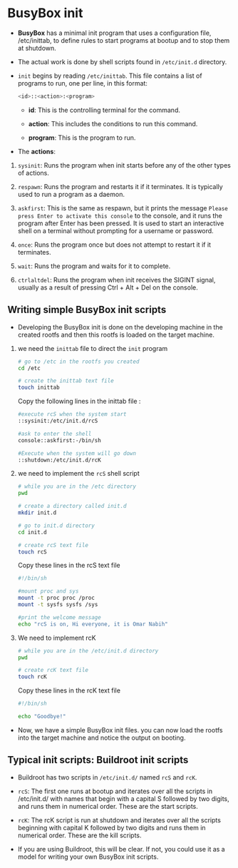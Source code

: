 # BusyBox init

- **BusyBox** has a minimal init program that uses a configuration file, /etc/inittab, to define rules to start programs at bootup and to stop them at shutdown.

- The actual work is done by shell scripts found in `/etc/init.d` directory.

- `init` begins by reading `/etc/inittab`. This file contains a list of programs to run, one per line, in this format:

    ```bash
    <id>::<action>:<program>
    ```
    - **id**: This is the controlling terminal for the command.
    
    - **action**: This includes the conditions to run this command.

    - **program**: This is the program to run.

- The **actions**:

1. `sysinit`: Runs the program when init starts before any of the other types of actions.

2. `respawn`: Runs the program and restarts it if it terminates. It is typically used to run a program as a daemon.

3. `askfirst`: This is the same as respawn, but it prints the message `Please press Enter to activate this console` to the console, and it runs the program after Enter has been pressed. It is used to start an interactive shell on a terminal without prompting for a username or password.

4. `once`: Runs the program once but does not attempt to restart it if it terminates.

5. `wait`: Runs the program and waits for it to complete.

6. `ctrlaltdel`: Runs the program when init receives the SIGINT signal, usually as a result of pressing Ctrl + Alt + Del on the console.

## Writing simple BusyBox init scripts

- Developing the BusyBox init is done on the developing machine in the created rootfs and then this rootfs is loaded on the target machine.

1. we need the `inittab` file to direct the `init` program

    ```bash
    # go to /etc in the rootfs you created
    cd /etc

    # create the inittab text file
    touch inittab
    ```
    Copy the following lines in the inittab file :

    ```bash
    #execute rcS when the system start
    ::sysinit:/etc/init.d/rcS

    #ask to enter the shell
    console::askfirst:-/bin/sh

    #Execute when the system will go down
    ::shutdown:/etc/init.d/rcK
    ```
2. we need to implement the `rcS` shell script

    ```bash
    # while you are in the /etc directory
    pwd

    # create a directory called init.d
    mkdir init.d

    # go to init.d directory
    cd init.d

    # create rcS text file
    touch rcS
    ```

    Copy these lines in the rcS text file

    ```bash
    #!/bin/sh

    #mount proc and sys
    mount -t proc proc /proc
    mount -t sysfs sysfs /sys

    #print the welcome message
    echo "rcS is on, Hi everyone, it is Omar Nabih"
    ```

3. We need to implement rcK

    ```bash
    # while you are in the /etc/init.d directory
    pwd

    # create rcK text file
    touch rcK
    ```
    Copy these lines in the rcK text file

    ```bash
    #!/bin/sh

    echo "Goodbye!"
    ```

- Now, we have a simple BusyBox init files. you can now load the rootfs into the target machine and notice the output on booting.

## Typical init scripts: Buildroot init scripts

- Buildroot has two scripts in `/etc/init.d/` named `rcS` and `rcK`.

- `rcS`: The first one runs at bootup and iterates over all the scripts in /etc/init.d/ with names that begin with a capital S followed by two digits, and runs them in numerical order. These are the start scripts. 

- `rcK`: The rcK script is run at shutdown and iterates over all the scripts beginning with capital K followed by two digits and runs them in numerical order. These are the kill scripts.

- If you are using Buildroot, this will be clear. If not, you could use it as a model for writing your own BusyBox init scripts.








